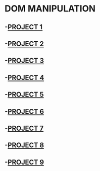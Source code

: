 # DOM MANIPULATION

## -[PROJECT 1](https://github.com/snehalgadge/FSJS-2.0/tree/main/03_JS_assignment/03_Dom/01_DOM%20Assignment%202.0%201%2C2%2C3/firstAssignmentImage)
## -[PROJECT 2](https://github.com/snehalgadge/FSJS-2.0/tree/main/03_JS_assignment/03_Dom/01_DOM%20Assignment%202.0%201%2C2%2C3/secondAssignmentImage)
## -[PROJECT 3](https://github.com/snehalgadge/FSJS-2.0/tree/main/03_JS_assignment/03_Dom/01_DOM%20Assignment%202.0%201%2C2%2C3/thirdAssignmentImage)
## -[PROJECT 4](https://github.com/snehalgadge/FSJS-2.0/tree/main/03_JS_assignment/03_Dom/04_DOM%20Project)
## -[PROJECT 5](https://github.com/snehalgadge/FSJS-2.0/tree/main/03_JS_assignment/03_Dom/05_DOM%20Project)
## -[PROJECT 6](https://github.com/snehalgadge/FSJS-2.0/tree/main/03_JS_assignment/03_Dom/06_DOM%20Project/06_DOM%20Project)
## -[PROJECT 7](https://github.com/snehalgadge/FSJS-2.0/tree/main/03_JS_assignment/03_Dom/07_DOM%20P7/DOM%20P7)
## -[PROJECT 8](https://github.com/snehalgadge/FSJS-2.0/tree/main/03_JS_assignment/03_Dom/08_DOM%20P8/DOM%20P8)
## -[PROJECT 9](https://github.com/snehalgadge/FSJS-2.0/tree/main/03_JS_assignment/03_Dom/09_DOM%20P9/DOM%20P9)
